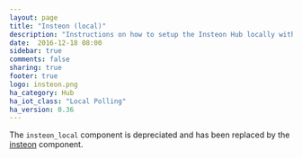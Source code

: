 ```yaml
---
layout: page
title: "Insteon (local)"
description: "Instructions on how to setup the Insteon Hub locally within Home Assistant."
date:  2016-12-18 08:00
sidebar: true
comments: false
sharing: true
footer: true
logo: insteon.png
ha_category: Hub
ha_iot_class: "Local Polling"
ha_version: 0.36
---
```


The `insteon_local` component is depreciated and has been replaced by the [insteon] component.

[insteon]: /components/insteon

